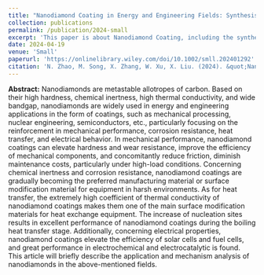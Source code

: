 ```yaml
---
title: "Nanodiamond Coating in Energy and Engineering Fields: Synthesis Methods, Characteristics, and Applications"
collection: publications
permalink: /publication/2024-small
excerpt: 'This paper is about Nanodiamond Coating, including the synthesis methods, characteristics, and applications in energy and engineering fields.'
date: 2024-04-19
venue: 'Small'
paperurl: 'https://onlinelibrary.wiley.com/doi/10.1002/smll.202401292'
citation: 'N. Zhao, M. Song, X. Zhang, W. Xu, X. Liu. (2024). &quot;Nanodiamond Coating in Energy and Engineering Fields: Synthesis Methods, Characteristics, and Applications.&quot; <i>Small</i>. 2024, 2401292.'
---
```

**Abstract:** Nanodiamonds are metastable allotropes of carbon. Based on their high hardness, chemical inertness, high thermal conductivity, and wide bandgap, nanodiamonds are widely used in energy and engineering applications in the form of coatings, such as mechanical processing, nuclear engineering, semiconductors, etc., particularly focusing on the reinforcement in mechanical performance, corrosion resistance, heat transfer, and electrical behavior. In mechanical performance, nanodiamond coatings can elevate hardness and wear resistance, improve the efficiency of mechanical components, and concomitantly
reduce friction, diminish maintenance costs, particularly under high-load conditions. Concerning chemical inertness and corrosion resistance, nanodiamond coatings are gradually becoming the preferred manufacturing material or surface modification material for equipment in harsh environments. As for heat transfer, the extremely high coefficient of thermal conductivity of nanodiamond coatings makes them one of the main surface modification materials for heat exchange equipment. The increase of nucleation sites results in excellent performance of nanodiamond coatings during the boiling heat transfer stage.
Additionally, concerning electrical properties, nanodiamond coatings elevate the efficiency of solar cells and fuel cells, and great performance in electrochemical and electrocatalytic is found. This article will briefly describe the application and mechanism analysis of nanodiamonds in the above-mentioned fields.

